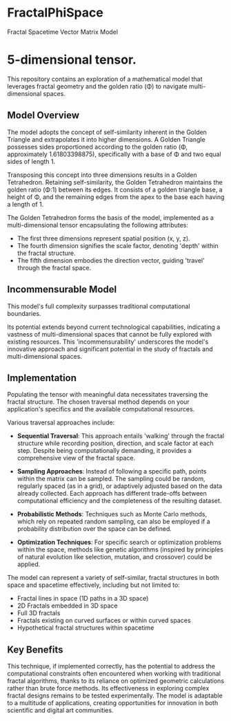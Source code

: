 # FractalPhiSpace
Fractal Spacetime Vector Matrix Model

# 5-dimensional tensor.

This repository contains an exploration of a mathematical model that leverages fractal geometry and the golden ratio (Φ) to navigate multi-dimensional spaces.

## Model Overview

The model adopts the concept of self-similarity inherent in the Golden Triangle and extrapolates it into higher dimensions. A Golden Triangle possesses sides proportioned according to the golden ratio (Φ, approximately 1.61803398875), specifically with a base of Φ and two equal sides of length 1.

Transposing this concept into three dimensions results in a Golden Tetrahedron. Retaining self-similarity, the Golden Tetrahedron maintains the golden ratio (Φ:1) between its edges. It consists of a golden triangle base, a height of Φ, and the remaining edges from the apex to the base each having a length of 1.

The Golden Tetrahedron forms the basis of the model, implemented as a multi-dimensional tensor encapsulating the following attributes:

- The first three dimensions represent spatial position (x, y, z).
- The fourth dimension signifies the scale factor, denoting 'depth' within the fractal structure.
- The fifth dimension embodies the direction vector, guiding 'travel' through the fractal space.

## Incommensurable Model

This model's full complexity surpasses traditional computational boundaries.

Its potential extends beyond current technological capabilities, indicating a vastness of multi-dimensional spaces that cannot be fully explored with existing resources. This 'incommensurability' underscores the model's innovative approach and significant potential in the study of fractals and multi-dimensional spaces.

## Implementation

Populating the tensor with meaningful data necessitates traversing the fractal structure. The chosen traversal method depends on your application's specifics and the available computational resources.

Various traversal approaches include:

- **Sequential Traversal**: This approach entails 'walking' through the fractal structure while recording position, direction, and scale factor at each step. Despite being computationally demanding, it provides a comprehensive view of the fractal space.

- **Sampling Approaches**: Instead of following a specific path, points within the matrix can be sampled. The sampling could be random, regularly spaced (as in a grid), or adaptively adjusted based on the data already collected. Each approach has different trade-offs between computational efficiency and the completeness of the resulting dataset.

- **Probabilistic Methods**: Techniques such as Monte Carlo methods, which rely on repeated random sampling, can also be employed if a probability distribution over the space can be defined.

- **Optimization Techniques**: For specific search or optimization problems within the space, methods like genetic algorithms (inspired by principles of natural evolution like selection, mutation, and crossover) could be applied.

The model can represent a variety of self-similar, fractal structures in both space and spacetime effectively, including but not limited to:

- Fractal lines in space (1D paths in a 3D space)
- 2D Fractals embedded in 3D space
- Full 3D fractals
- Fractals existing on curved surfaces or within curved spaces
- Hypothetical fractal structures within spacetime

## Key Benefits

This technique, if implemented correctly, has the potential to address the computational constraints often encountered when working with traditional fractal algorithms, thanks to its reliance on optimized geometric calculations rather than brute force methods. Its effectiveness in exploring complex fractal designs remains to be tested experimentally. The model is adaptable to a multitude of applications, creating opportunities for innovation in both scientific and digital art communities.
